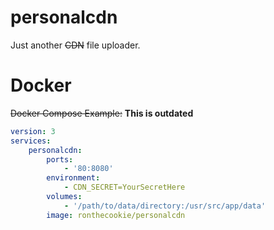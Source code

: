 # personalcdn
Just another ~~CDN~~ file uploader.

# Docker
~~Docker Compose Example:~~ **This is outdated**
```yaml
version: 3
services:
    personalcdn:
        ports:
            - '80:8080'
        environment:
            - CDN_SECRET=YourSecretHere
        volumes:
            - '/path/to/data/directory:/usr/src/app/data'
        image: ronthecookie/personalcdn
```
